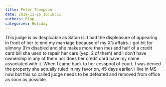 ```yaml
---
title: Peter Thompson
date: 2019-11-26 16:16:51
authors: Ripp
categories: Holiday
---
```


 This judge is as despicable as Satan is.  I had the displeasure of appearing in front of her to end my marriage because of my X’s affairs.  I got hit for alimony (I’m disabled and she makes more than me) and half of a credit card bill she used to repair her cars (yep, 2 of them) and I don’t have ownership in any of them nor does her credit card have my name associated with it.  When I came back to her cesspool of court, I was denied the property she actually ruled in my favor on, 45 days earlier.  I live in MS now but this so called judge needs to be defeated and removed from office as soon as possible.